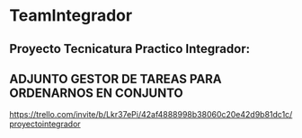 # TeamIntegrador
Proyecto Tecnicatura Practico Integrador:
-------------------------------------------------
ADJUNTO GESTOR DE TAREAS PARA ORDENARNOS EN CONJUNTO
-------------------------------------------------------------------------
https://trello.com/invite/b/Lkr37ePi/42af4888998b38060c20e42d9b81dc1c/proyectointegrador
